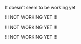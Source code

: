 
It doesn't seem to be working yet


   !!! NOT WORKING YET !!!



   !!! NOT WORKING YET !!!



   !!! NOT WORKING YET !!!


